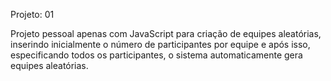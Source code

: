 Projeto: 01

Projeto pessoal apenas com JavaScript para criação de equipes aleatórias, inserindo inicialmente o número de participantes por equipe e após isso, especificando todos os participantes, o sistema automaticamente gera equipes aleatórias. 
